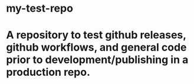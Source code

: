 # my-test-repo

# A repository to test github releases, github workflows, and general code prior to development/publishing in a production repo.

